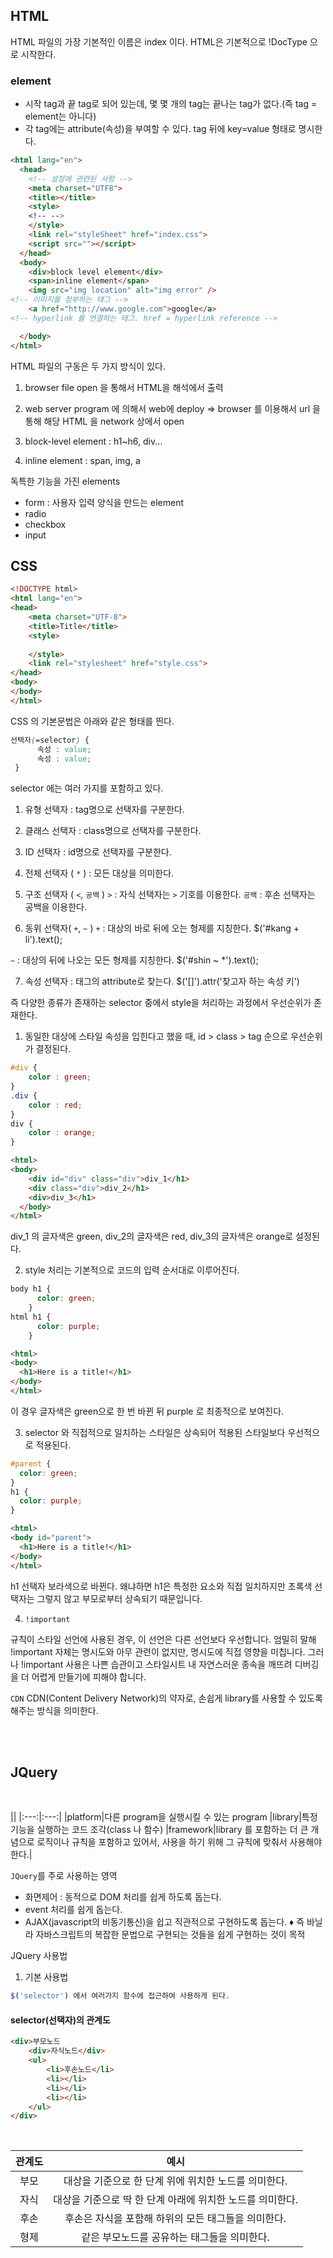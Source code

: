 ## HTML

HTML 파일의 가장 기본적인 이름은 index 이다.
HTML은 기본적으로 !DocType 으로 시작한다.

### element
- 시작 tag과 끝 tag로 되어 있는데, 몇 몇 개의 tag는 끝나는 tag가 없다.(즉 tag = element는 아니다)
- 각 tag에는 attribute(속성)을 부여할 수 있다. tag 뒤에 key=value 형태로 명시한다.


``` html
<html lang="en">
  <head>
  	<!-- 설정에 관련된 사항 -->
    <meta charset="UTF8">
    <title></title>
    <style>
    <!-- -->
    </style>
    <link rel="styleSheet" href="index.css">
    <script src=""></script>
  </head>
  <body>
    <div>block level element</div>
	<span>inline element</span>
    <img src="img location" alt="img error" />
<!-- 이미지를 첨부하는 태그 -->
	<a href="http://www.google.com">google</a>
<!-- hyperlink 를 연결하는 태그. href = hyperlink reference -->

  </body>
</html>
```
HTML 파일의 구동은 두 가지 방식이 있다.
1) browser file open 을 통해서 HTML을 해석에서 출력
2) web server program 에 의해서 web에 deploy
 => browser 를 이용해서 url 을 통해 해당 HTML 을 network 상에서 open

1) block-level element
: h1~h6, div...
2) inline element
: span, img, a

독특한 기능을 가진 elements
- form : 사용자 입력 양식을 만드는 element
- radio
- checkbox
- input

## CSS

``` html
<!DOCTYPE html>
<html lang="en">
<head>
    <meta charset="UTF-8">
    <title>Title</title>
    <style>
  	
  	</style>
    <link rel="stylesheet" href="style.css">
</head>
<body>
</body>
</html>  
```



CSS 의 기본문법은 아래와 같은 형태를 띈다.

``` css
선택자(=selector) { 
      속성 : value;
      속성 : value;	
 }
```
selector 에는 여러 가지를 포함하고 있다.

1. 유형 선택자 : tag명으로 선택자를 구분한다.

2. 클래스 선택자 : class명으로 선택자를 구분한다.

3. ID 선택자 : id명으로 선택자를 구분한다.

4. 전체 선택자 ( `*` ) : 모든 대상을 의미한다.

5. 구조 선택자 ( `<`, `공백` )
`>` : 자식 선택자는 `>` 기호를 이용한다.
`공백` : 후손 선택자는 공백을 이용한다.
6. 동위 선택자( `+`, `~` )
`+` : 대상의 바로 뒤에 오는 형제를 지칭한다.
 $('#kang + li').text();
 
 `~` : 대상의 뒤에 나오는 모든 형제를 지칭한다.
 $('#shin ~ *').text();

7.  속성 선택자 : 태그의 attribute로 찾는다.
$('[]').attr('찾고자 하는 속성 키')




즉 다양한 종류가 존재하는 selector 중에서 style을 처리하는 과정에서 우선순위가 존재한다.

1. 동일한 대상에 스타일 속성을 입힌다고 했을 때, id > class > tag 순으로 우선순위가 결정된다.
``` css
#div {
	color : green;
}
.div {
	color : red;
}
div {
	color : orange;
}
```
``` html
<html>
<body>
  	<div id="div" class="div">div_1</h1>
 	<div class="div">div_2</h1>
	<div>div_3</h1>
  </body>
</html>
```
div_1 의 글자색은 green, 
div_2의 글자색은 red, 
div_3의 글자색은 orange로 설정된다.


2. style 처리는 기본적으로 코드의 입력 순서대로 이루어진다.

```css
body h1 {
      color: green;
    }
html h1 {
      color: purple;
    }
```
```html
<html>
<body>
  <h1>Here is a title!</h1>
</body>
</html>
```
이 경우 글자색은 green으로 한 번 바뀐 뒤 purple 로 최종적으로 보여진다.

3. selector 와 직접적으로 일치하는 스타일은 상속되어 적용된 스타일보다 우선적으로 적용된다.
```css
#parent {
  color: green;
}
h1 {
  color: purple;
}
```
``` html
<html>
<body id="parent">
  <h1>Here is a title!</h1>
</body>
</html>
```
h1 선택자 보라색으로 바뀐다.
왜냐하면 h1은 특정한 요소와 직접 일치하지만 초록색 선택자는 그렇지 않고 부모로부터 상속되기 때문입니다.


4.  `!important` 

규칙이 스타일 선언에 사용된 경우, 이 선언은 다른 선언보다 우선합니다. 엄밀히 말해 !important 자체는 명시도와 아무 관련이 없지만, 명시도에 직접 영향을 미칩니다. 그러나 !important 사용은 나쁜 습관이고 스타일시트 내 자연스러운 종속을 깨뜨려 디버깅을 더 어렵게 만들기에 피해야 합니다. 

`CDN`
CDN(Content Delivery Network)의 약자로, 손쉽게 library를 사용할 수 있도록 해주는 방식을 의미한다.

<br><br>


## JQuery
<br>

||
|:---:|:---:|
|platform|다른 program을 실행시킬 수 있는 program
|library|특정 기능을 실행하는 코드 조각(class 나 함수)
|framework|library 를 포함하는 더 큰 개념으로 로직이나 규칙을 포함하고 있어서, 사용을 하기 위해 그 규칙에 맞춰서 사용해야 한다.|
<br>

`JQuery`를 주로 사용하는 영역
- 화면제어 : 동적으로 DOM 처리를 쉽게 하도록 돕는다.
- event 처리를 쉽게 돕는다.
- AJAX(javascript의 비동기통신)을 쉽고 직관적으로 구현하도록 돕는다.
♦ 즉 바닐라 자바스크립트의 복잡한 문법으로 구현되는 것들을 쉽게 구현하는 것이 목적

JQuery 사용법

1. 기본 사용법

``` javascript
$('selector') 에서 여러가지 함수에 접근하여 사용하게 된다.
```

#### selector(선택자)의 관계도


``` html
<div>부모노드
    <div>자식노드</div>
    <ul> 
        <li>후손노드</li>
        <li></li>
        <li></li>
        <li></li>
    </ul>
</div>
```

<br>

|관계도|예시|
|:---:|:---:|
|부모|대상을 기준으로 한 단계 위에 위치한 노드를 의미한다. 
|자식|대상을 기준으로 딱 한 단계 아래에 위치한 노드를 의미한다.
|후손|후손은 자식을 포함해 하위의 모든 태그들을 의미한다.
|형제|같은 부모노드를 공유하는 태그들을 의미한다.

